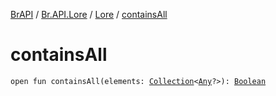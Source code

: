 [BrAPI](../../index.md) / [Br.API.Lore](../index.md) / [Lore](index.md) / [containsAll](./contains-all.md)

# containsAll

`open fun containsAll(elements: `[`Collection`](https://kotlinlang.org/api/latest/jvm/stdlib/kotlin.collections/-collection/index.html)`<`[`Any`](https://kotlinlang.org/api/latest/jvm/stdlib/kotlin/-any/index.html)`?>): `[`Boolean`](https://kotlinlang.org/api/latest/jvm/stdlib/kotlin/-boolean/index.html)